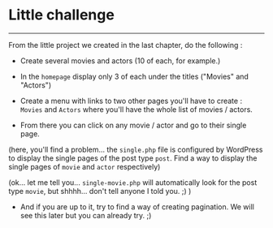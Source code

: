 # Little challenge

---

From the little project we created in the last chapter, do the following :

- Create several movies and actors (10 of each, for example.)

- In the `homepage` display only 3 of each under the titles ("Movies" and "Actors")
- Create a menu with links to two other pages you'll have to create : `Movies` and `Actors` where you'll have the whole list of movies / actors.
- From there you can click on any movie / actor and go to their single page.

(here, you'll find a problem... the `single.php` file is configured by WordPress to display the single pages of the post type `post`. Find a way to display the single pages of `movie` and `actor` respectively)

(ok... let me tell you... `single-movie.php` will automatically look for the post type `movie`, but shhhh... don't tell anyone I told you. ;) )

- And if you are up to it, try to find a way of creating pagination. We will see this later but you can already try. ;)
